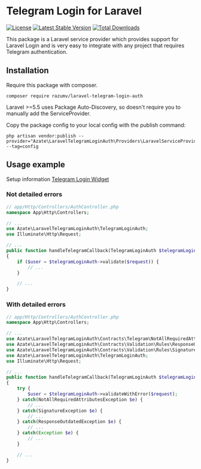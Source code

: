 # Telegram Login for Laravel
[![License](https://poser.pugx.org/azate/laravel-telegram-login-auth/license)](https://packagist.org/packages/azate/laravel-telegram-login-auth)
[![Latest Stable Version](https://poser.pugx.org/azate/laravel-telegram-login-auth/v/stable)](https://packagist.org/packages/azate/laravel-telegram-login-auth)
[![Total Downloads](https://poser.pugx.org/azate/laravel-telegram-login-auth/downloads)](https://packagist.org/packages/azate/laravel-telegram-login-auth)

This package is a Laravel service provider which provides support for Laravel Login and is very easy to integrate with any project that requires Telegram authentication.

## Installation
Require this package with composer.
```shell
composer require razumv/laravel-telegram-login-auth
```
Laravel >=5.5 uses Package Auto-Discovery, so doesn't require you to manually add the ServiceProvider.

Copy the package config to your local config with the publish command:

```shell
php artisan vendor:publish --provider="Azate\LaravelTelegramLoginAuth\Providers\LaravelServiceProvider" --tag=config
```
## Usage example

Setup information [Telegram Login Widget](https://core.telegram.org/widgets/login)

### Not detailed errors
```php
// app/Http/Controllers/AuthController.php
namespace App\Http\Controllers;

// ...
use Azate\LaravelTelegramLoginAuth\TelegramLoginAuth;
use Illuminate\Http\Request;

// ...
public function handleTelegramCallback(TelegramLoginAuth $telegramLoginAuth, Request $request)
{
    if ($user = $telegramLoginAuth->validate($request)) {
        // ...
    }

    // ...
}
```

### With detailed errors
```php
// app/Http/Controllers/AuthController.php
namespace App\Http\Controllers;

// ...
use Azate\LaravelTelegramLoginAuth\Contracts\Telegram\NotAllRequiredAttributesException;
use Azate\LaravelTelegramLoginAuth\Contracts\Validation\Rules\ResponseOutdatedException;
use Azate\LaravelTelegramLoginAuth\Contracts\Validation\Rules\SignatureException;
use Azate\LaravelTelegramLoginAuth\TelegramLoginAuth;
use Illuminate\Http\Request;

// ...
public function handleTelegramCallback(TelegramLoginAuth $telegramLoginAuth, Request $request)
{
    try {
        $user = $telegramLoginAuth->validateWithError($request);
    } catch(NotAllRequiredAttributesException $e) {
        // ...
    } catch(SignatureException $e) {
        // ...
    } catch(ResponseOutdatedException $e) {
        // ...
    } catch(Exception $e) {
        // ...
    }

    // ...
}
```

